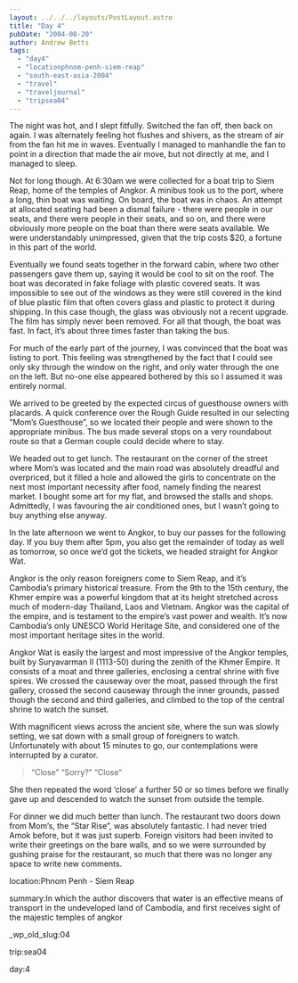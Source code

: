 ```yaml
---
layout: ../../../layouts/PostLayout.astro
title: "Day 4"
pubDate: "2004-08-20"
author: Andrew Betts
tags: 
  - "day4"
  - "locationphnom-penh-siem-reap"
  - "south-east-asia-2004"
  - "travel"
  - "traveljournal"
  - "tripsea04"
---
```


The night was hot, and I slept fitfully. Switched the fan off, then back on again. I was alternately feeling hot flushes and shivers, as the stream of air from the fan hit me in waves. Eventually I managed to manhandle the fan to point in a direction that made the air move, but not directly at me, and I managed to sleep.

Not for long though. At 6:30am we were collected for a boat trip to Siem Reap, home of the temples of Angkor. A minibus took us to the port, where a long, thin boat was waiting. On board, the boat was in chaos. An attempt at allocated seating had been a dismal failure - there were people in our seats, and there were people in their seats, and so on, and there were obviously more people on the boat than there were seats available. We were understandably unimpressed, given that the trip costs $20, a fortune in this part of the world.

Eventually we found seats together in the forward cabin, where two other passengers gave them up, saying it would be cool to sit on the roof. The boat was decorated in fake foliage with plastic covered seats. It was impossible to see out of the windows as they were still covered in the kind of blue plastic film that often covers glass and plastic to protect it during shipping. In this case though, the glass was obviously not a recent upgrade. The film has simply never been removed. For all that though, the boat was fast. In fact, it’s about three times faster than taking the bus.

For much of the early part of the journey, I was convinced that the boat was listing to port. This feeling was strengthened by the fact that I could see only sky through the window on the right, and only water through the one on the left. But no-one else appeared bothered by this so I assumed it was entirely normal.

We arrived to be greeted by the expected circus of guesthouse owners with placards. A quick conference over the Rough Guide resulted in our selecting “Mom’s Guesthouse”, so we located their people and were shown to the appropriate minibus. The bus made several stops on a very roundabout route so that a German couple could decide where to stay.

We headed out to get lunch. The restaurant on the corner of the street where Mom’s was located and the main road was absolutely dreadful and overpriced, but it filled a hole and allowed the girls to concentrate on the next most important necessity after food, namely finding the nearest market. I bought some art for my flat, and browsed the stalls and shops. Admittedly, I was favouring the air conditioned ones, but I wasn’t going to buy anything else anyway.

In the late afternoon we went to Angkor, to buy our passes for the following day. If you buy them after 5pm, you also get the remainder of today as well as tomorrow, so once we’d got the tickets, we headed straight for Angkor Wat.

Angkor is the only reason foreigners come to Siem Reap, and it’s Cambodia’s primary historical treasure. From the 9th to the 15th century, the Khmer empire was a powerful kingdom that at its height stretched across much of modern-day Thailand, Laos and Vietnam. Angkor was the capital of the empire, and is testament to the empire’s vast power and wealth. It’s now Cambodia’s only UNESCO World Heritage Site, and considered one of the most important heritage sites in the world.

Angkor Wat is easily the largest and most impressive of the Angkor temples, built by Suryavarman II (1113-50) during the zenith of the Khmer Empire. It consists of a moat and three galleries, enclosing a central shrine with five spires. We crossed the causeway over the moat, passed through the first gallery, crossed the second causeway through the inner grounds, passed though the second and third galleries, and climbed to the top of the central shrine to watch the sunset.

With magnificent views across the ancient site, where the sun was slowly setting, we sat down with a small group of foreigners to watch. Unfortunately with about 15 minutes to go, our contemplations were interrupted by a curator.

> “Close” “Sorry?” “Close”

She then repeated the word ‘close’ a further 50 or so times before we finally gave up and descended to watch the sunset from outside the temple.

For dinner we did much better than lunch. The restaurant two doors down from Mom’s, the “Star Rise”, was absolutely fantastic. I had never tried Amok before, but it was just superb. Foreign visitors had been invited to write their greetings on the bare walls, and so we were surrounded by gushing praise for the restaurant, so much that there was no longer any space to write new comments.

location:Phnom Penh - Siem Reap

summary:In which the author discovers that water is an effective means of transport in the undeveloped land of Cambodia, and first receives sight of the majestic temples of angkor

\_wp\_old\_slug:04

trip:sea04

day:4
